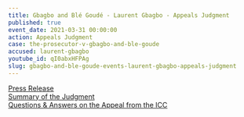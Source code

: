 ```yaml
---
title: Gbagbo and Blé Goudé - Laurent Gbagbo - Appeals Judgment
published: true
event_date: 2021-03-31 00:00:00
action: Appeals Judgment
case: the-prosecutor-v-gbagbo-and-ble-goude
accused: laurent-gbagbo
youtube_id: qI0abxHFPAg
slug: gbagbo-and-ble-goude-events-laurent-gbagbo-appeals-judgment
---
```


[Press Release](https://www.icc-cpi.int/Pages/item.aspx?name=pr1583)<br>[Summary of the Judgment](https://www.icc-cpi.int/itemsDocuments/2021-03-31-gbagbo-ble-goude-appeals-judgment-summary.pdf)<br>[Questions & Answers on the Appeal from the ICC](https://www.icc-cpi.int/itemsDocuments/2021-03-31-gbagbo-ble-goude-judgment-faq-eng.pdf)
